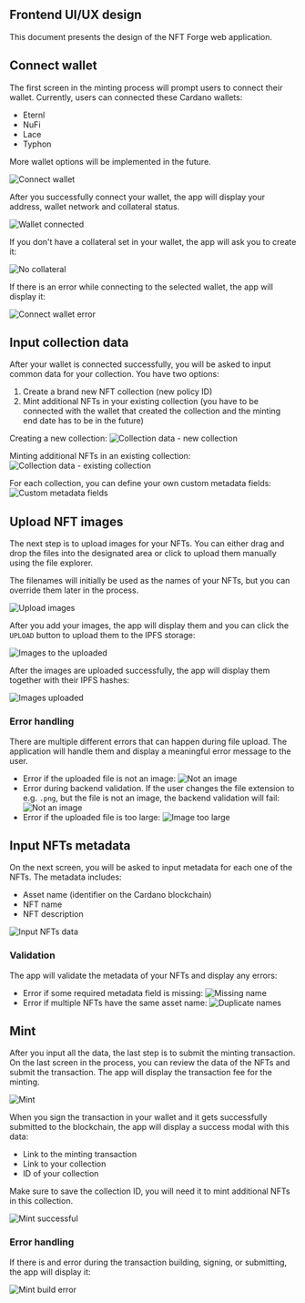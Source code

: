 ## Frontend UI/UX design

This document presents the design of the NFT Forge web application.

## Connect wallet

The first screen in the minting process will prompt users to connect their wallet. Currently, users can connected these Cardano wallets:

- Eternl
- NuFi
- Lace
- Typhon

More wallet options will be implemented in the future.

![Connect wallet](./assets/design/connect-wallet.png)

After you successfully connect your wallet, the app will display your address, wallet network and collateral status.

![Wallet connected](./assets/design/wallet-connected.png)

If you don't have a collateral set in your wallet, the app will ask you to create it:

![No collateral](./assets/design/no-collateral.png)

If there is an error while connecting to the selected wallet, the app will display it:

![Connect wallet error](assets/design/connect-wallet-error.png)

## Input collection data

After your wallet is connected successfully, you will be asked to input common data for your collection. You have two options:

1. Create a brand new NFT collection (new policy ID)
2. Mint additional NFTs in your existing collection (you have to be connected with the wallet that created the collection and the minting end date has to be in the future)

Creating a new collection:
![Collection data - new collection](assets/design/collection-data-new-collection.png)

Minting additional NFTs in an existing collection:
![Collection data - existing collection](assets/design/collection-data-existing-collection.png)

For each collection, you can define your own custom metadata fields:
![Custom metadata fields](assets/design/collection-data-custom-fields.png)

## Upload NFT images

The next step is to upload images for your NFTs. You can either drag and drop the files into the designated area or click to upload them manually using the file explorer.

The filenames will initially be used as the names of your NFTs, but you can override them later in the process.

![Upload images](./assets/design/upload-images.png)

After you add your images, the app will display them and you can click the `UPLOAD` button to upload them to the IPFS storage:

![Images to the uploaded](./assets/design/images-to-be-uploaded.png)

After the images are uploaded successfully, the app will display them together with their IPFS hashes:

![Images uploaded](./assets/design/images-uploaded.png)

### Error handling

There are multiple different errors that can happen during file upload. The application will handle them and display a meaningful error message to the user.

- Error if the uploaded file is not an image:
  ![Not an image](assets/design/image-upload-not-an-image-error.png)
- Error during backend validation. If the user changes the file extension to e.g. `.png`, but the file is not an image, the backend validation will fail:
  ![Not an image](assets/design/image-upload-not-an-image-backend-error.png)
- Error if the uploaded file is too large:
  ![Image too large](assets/design/image-upload-too-large-error.png)

## Input NFTs metadata

On the next screen, you will be asked to input metadata for each one of the NFTs. The metadata includes:

- Asset name (identifier on the Cardano blockchain)
- NFT name
- NFT description

![Input NFTs data](assets/design/nfts-data.png)

### Validation

The app will validate the metadata of your NFTs and display any errors:

- Error if some required metadata field is missing:
  ![Missing name](assets/design/nfts-data-missing-name.png)
- Error if multiple NFTs have the same asset name:
  ![Duplicate names](assets/design/nfts-data-duplicate-names.png)

## Mint

After you input all the data, the last step is to submit the minting transaction. On the last screen in the process, you can review the data of the NFTs and submit the transaction. The app will display the transaction fee for the minting.

![Mint](assets/design/mint.png)

When you sign the transaction in your wallet and it gets successfully submitted to the blockchain, the app will display a success modal with this data:

- Link to the minting transaction
- Link to your collection
- ID of your collection

Make sure to save the collection ID, you will need it to mint additional NFTs in this collection.

![Mint successful](assets/design/mint-sucessful-modal.png)

### Error handling

If there is and error during the transaction building, signing, or submitting, the app will display it:

![Mint build error](assets/design/mint-build-error.png)
